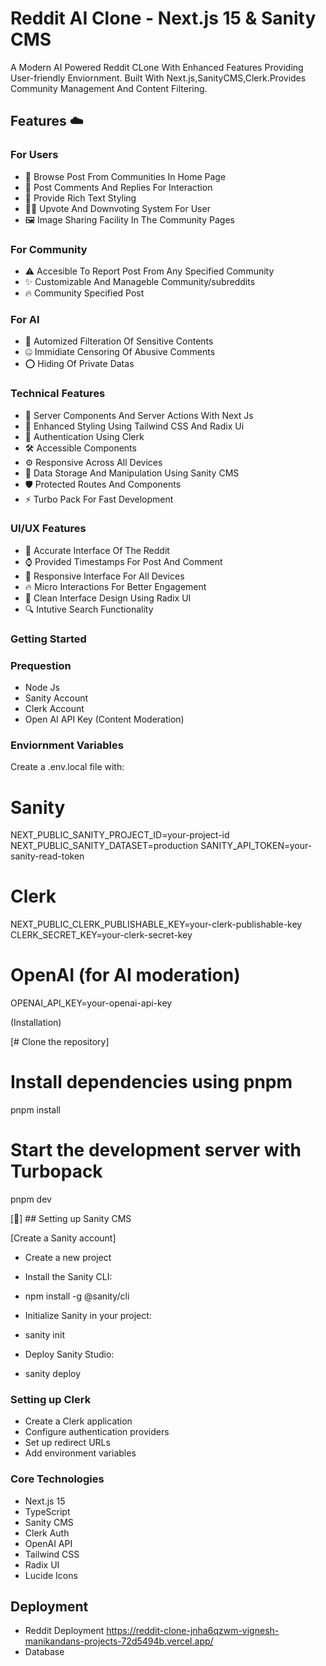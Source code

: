 # Reddit AI Clone - Next.js 15 & Sanity CMS

A Modern AI Powered Reddit CLone With Enhanced Features Providing User-friendly Enviornment. Built With Next.js,SanityCMS,Clerk.Provides Community Management And
Content Filtering.

## Features ☁️

### For Users

*  🔎  Browse Post From Communities In Home Page
*  💭  Post Comments And Replies For Interaction
*  📜  Provide Rich Text Styling
*  👍🏻  Upvote And Downvoting System For User
*  🖼️  Image Sharing Facility In The Community Pages

### For Community

* ⚠️ Accesible To Report Post From Any Specified Community
* ✨ Customizable And Manageble Community/subreddits
* 🔥 Community Specified Post

### For AI

* 🚫 Automized Filteration Of Sensitive Contents
* 🤐 Immidiate Censoring Of Abusive Comments
* ⭕ Hiding Of Private Datas

### Technical Features

* 🚀 Server Components And Server Actions With Next Js
* 🎨 Enhanced Styling Using Tailwind CSS And Radix Ui
* 📍 Authentication Using Clerk
* 🛠️ Accessible Components
* ⚙️ Responsive Across All Devices
* 💾 Data Storage And Manipulation Using Sanity CMS
* 🛡️ Protected Routes And Components
* ⚡ Turbo Pack For Fast Development

### UI/UX Features

* 🎯 Accurate Interface Of The Reddit
* ⌚ Provided Timestamps For Post And Comment
* 📱 Responsive Interface For All Devices
* 🔥 Micro Interactions For Better Engagement
* 📶 Clean Interface Design Using Radix UI
* 🔍 Intutive Search Functionality

### Getting Started

### Prequestion

* Node Js
* Sanity Account
* Clerk Account
* Open AI API Key (Content Moderation)

### Enviornment Variables

Create a .env.local file with:

# Sanity
NEXT_PUBLIC_SANITY_PROJECT_ID=your-project-id
NEXT_PUBLIC_SANITY_DATASET=production
SANITY_API_TOKEN=your-sanity-read-token

# Clerk
NEXT_PUBLIC_CLERK_PUBLISHABLE_KEY=your-clerk-publishable-key
CLERK_SECRET_KEY=your-clerk-secret-key

# OpenAI (for AI moderation)
OPENAI_API_KEY=your-openai-api-key

(Installation)

[# Clone the repository]

# Install dependencies using pnpm
pnpm install

# Start the development server with Turbopack
pnpm dev

[🔗] ## Setting up Sanity CMS

[Create a Sanity account]
- Create a new project

- Install the Sanity CLI:
- npm install -g @sanity/cli
- Initialize Sanity in your project:
- sanity init
- Deploy Sanity Studio:
-  sanity deploy

 ### Setting up Clerk

- Create a Clerk application
- Configure authentication providers
- Set up redirect URLs
- Add environment variables

 ### Core Technologies

- Next.js 15
- TypeScript
- Sanity CMS
- Clerk Auth
- OpenAI API
- Tailwind CSS
- Radix UI
- Lucide Icons

## Deployment
- Reddit Deployment
https://reddit-clone-jnha6qzwm-vignesh-manikandans-projects-72d5494b.vercel.app/
- Database
   


